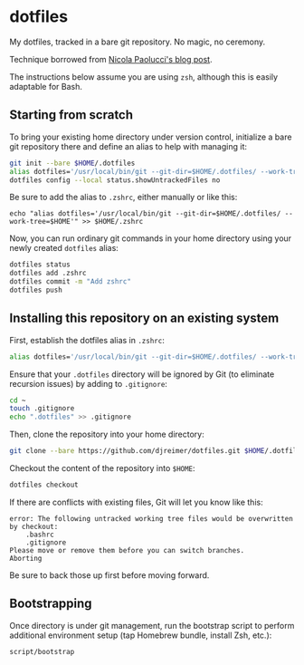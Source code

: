 # dotfiles

My dotfiles, tracked in a bare git repository. No magic, no ceremony.

Technique borrowed from [Nicola Paolucci's blog post](https://developer.atlassian.com/blog/2016/02/best-way-to-store-dotfiles-git-bare-repo/).

The instructions below assume you are using `zsh`, although this is easily
adaptable for Bash.

## Starting from scratch

To bring your existing home directory under version control, initialize a bare
git repository there and define an alias to help with managing it:

```sh
git init --bare $HOME/.dotfiles
alias dotfiles='/usr/local/bin/git --git-dir=$HOME/.dotfiles/ --work-tree=$HOME'
dotfiles config --local status.showUntrackedFiles no
```

Be sure to add the alias to `.zshrc`, either manually or like this:

```
echo "alias dotfiles='/usr/local/bin/git --git-dir=$HOME/.dotfiles/ --work-tree=$HOME'" >> $HOME/.zshrc
```

Now, you can run ordinary git commands in your home directory using your newly
created `dotfiles` alias:

```sh
dotfiles status
dotfiles add .zshrc
dotfiles commit -m "Add zshrc"
dotfiles push
```

## Installing this repository on an existing system

First, establish the dotfiles alias in `.zshrc`:

```sh
alias dotfiles='/usr/local/bin/git --git-dir=$HOME/.dotfiles/ --work-tree=$HOME'
```

Ensure that your `.dotfiles` directory will be ignored by Git (to eliminate
recursion issues) by adding to `.gitignore`:

```sh
cd ~
touch .gitignore
echo ".dotfiles" >> .gitignore
```

Then, clone the repository into your home directory:

```sh
git clone --bare https://github.com/djreimer/dotfiles.git $HOME/.dotfiles
```

Checkout the content of the repository into `$HOME`:

```sh
dotfiles checkout
```

If there are conflicts with existing files, Git will let you know like this:

```
error: The following untracked working tree files would be overwritten by checkout:
    .bashrc
    .gitignore
Please move or remove them before you can switch branches.
Aborting
```

Be sure to back those up first before moving forward.

## Bootstrapping

Once directory is under git management, run the bootstrap script to
perform additional environment setup (tap Homebrew bundle, install Zsh, etc.):

```
script/bootstrap
```
